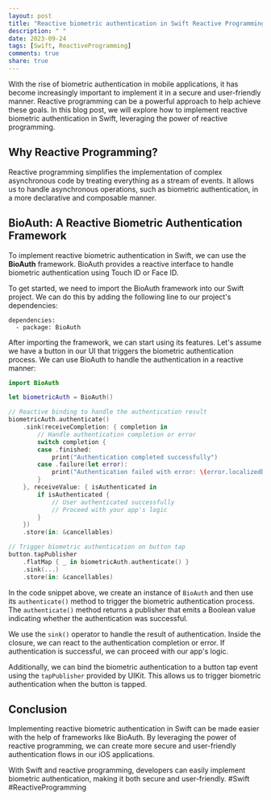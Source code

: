 ```yaml
---
layout: post
title: "Reactive biometric authentication in Swift Reactive Programming"
description: " "
date: 2023-09-24
tags: [Swift, ReactiveProgramming]
comments: true
share: true
---
```


With the rise of biometric authentication in mobile applications, it has become increasingly important to implement it in a secure and user-friendly manner. Reactive programming can be a powerful approach to help achieve these goals. In this blog post, we will explore how to implement reactive biometric authentication in Swift, leveraging the power of reactive programming.

## Why Reactive Programming?

Reactive programming simplifies the implementation of complex asynchronous code by treating everything as a stream of events. It allows us to handle asynchronous operations, such as biometric authentication, in a more declarative and composable manner.

## BioAuth: A Reactive Biometric Authentication Framework

To implement reactive biometric authentication in Swift, we can use the **BioAuth** framework. BioAuth provides a reactive interface to handle biometric authentication using Touch ID or Face ID.

To get started, we need to import the BioAuth framework into our Swift project. We can do this by adding the following line to our project's dependencies:

```
dependencies:
  - package: BioAuth
```

After importing the framework, we can start using its features. Let's assume we have a button in our UI that triggers the biometric authentication process. We can use BioAuth to handle the authentication in a reactive manner:

```swift
import BioAuth

let biometricAuth = BioAuth()

// Reactive binding to handle the authentication result
biometricAuth.authenticate()
    .sink(receiveCompletion: { completion in
        // Handle authentication completion or error
        switch completion {
        case .finished:
            print("Authentication completed successfully")
        case .failure(let error):
            print("Authentication failed with error: \(error.localizedDescription)")
        }
    }, receiveValue: { isAuthenticated in
        if isAuthenticated {
            // User authenticated successfully
            // Proceed with your app's logic
        }
    })
    .store(in: &cancellables)

// Trigger biometric authentication on button tap
button.tapPublisher
    .flatMap { _ in biometricAuth.authenticate() }
    .sink(...)
    .store(in: &cancellables)
```

In the code snippet above, we create an instance of `BioAuth` and then use its `authenticate()` method to trigger the biometric authentication process. The `authenticate()` method returns a publisher that emits a Boolean value indicating whether the authentication was successful.

We use the `sink()` operator to handle the result of authentication. Inside the closure, we can react to the authentication completion or error. If authentication is successful, we can proceed with our app's logic.

Additionally, we can bind the biometric authentication to a button tap event using the `tapPublisher` provided by UIKit. This allows us to trigger biometric authentication when the button is tapped.

## Conclusion

Implementing reactive biometric authentication in Swift can be made easier with the help of frameworks like BioAuth. By leveraging the power of reactive programming, we can create more secure and user-friendly authentication flows in our iOS applications.

With Swift and reactive programming, developers can easily implement biometric authentication, making it both secure and user-friendly. #Swift #ReactiveProgramming